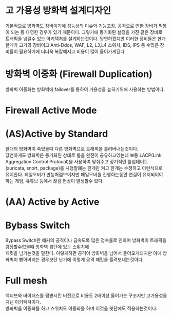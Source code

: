 # 고 가용성 방화벽 설계디자인

기본적으로 방화벽도 장비이기에 성능상의 이슈와 기능고장, 공격으로 인한 장비가 먹통이 되는 등 다영한 경우가 있기 때문이다.
그렇기에 동기화된 설정을 가진 같은 장비로 트래픽을 넘길수 있는 아키텍쳐를 설계하는것이다.
당연하겠지만 이러한 장비들은 한개 한개가 고가의 장비이고 Anti-Ddos, WAF, L2, L3,L4 스위치, IDS, IPS 등 
수많은 장비들이 필요하기에 더더욱 복잡해지고 비용이 많이 들어가게된다


# 방화벽 이중화 (Firewall Duplication)

방화벽 이중화는 방화벽에 failover를 통하여 가용성을 높히기위해 사용하는 방법이다.  

# Firewall Active Mode

# (AS)Active by Standard
한대의 방화벽이 죽었을때 다른 방화벽으로 트래픽을 흘려버내는것이다.  
당연하게도 방화벽은 동기화된 상태로 룰을 완전이 공유하고있는데 보통 LACP(Link Aggregation Control Protocol)을 사용하여 맞춰주고 정기적인 룰업데이트(suricata, snort, package)를 시행할떄는 한개만 켜고 한개는 수정하고 이런식으로 유지한다. 
페일오버가 만능처럼보이지만 페일오버를 진행하는동안 연결이 유지되어야하는 게임, 유튜브 등에서 끊김 현상이 발생할수 있다. 

# (AA) Active by Active

# Bybass Switch
Bypass Switch란 해커의 공격이나 급속도록 많은 접속률로 인하여 방화벽이 트래픽을 감당할수없을떄 방화벽 윗단에 있는 스위치에  
패킷을 넘기는것을 말한다. 이렇게하면 공격이 방화벽을 넘어서 들어오게되지만 아에 방화벽이 뻗어버리는 경우보단 낫기에 이렇게 공격 패킷을 흘려보내는것이다.  

# Full mesh

액티브와 바이패스를 짬뽕시킨 버전으로 비용도 2배이상 들어가는 구조지만 고가용성을 지닌 아키텍쳐이다.  
방화벽을 이중화를 하고 스위치도 이중화를 하며 이것을 윗단에도 적용하는것이다.

# 
